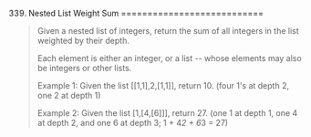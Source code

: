 339. Nested List Weight Sum
===========================

> Given a nested list of integers, return the sum of all integers in the list weighted by their depth.
> 
> Each element is either an integer, or a list -- whose elements may also be integers or other lists.
> 
> Example 1:
> Given the list [[1,1],2,[1,1]], return 10. (four 1's at depth 2, one 2 at depth 1)
> 
> Example 2:
> Given the list [1,[4,[6]]], return 27. (one 1 at depth 1, one 4 at depth 2, and one 6 at depth 3; 1 + 4*2 + 6*3 = 27)
